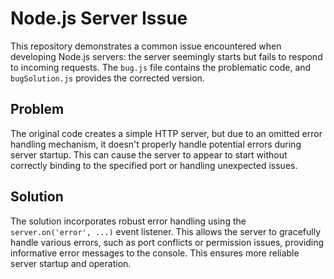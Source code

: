 # Node.js Server Issue

This repository demonstrates a common issue encountered when developing Node.js servers: the server seemingly starts but fails to respond to incoming requests.  The `bug.js` file contains the problematic code, and `bugSolution.js` provides the corrected version.

## Problem

The original code creates a simple HTTP server, but due to an omitted error handling mechanism, it doesn't properly handle potential errors during server startup.  This can cause the server to appear to start without correctly binding to the specified port or handling unexpected issues.

## Solution

The solution incorporates robust error handling using the `server.on('error', ...)` event listener.  This allows the server to gracefully handle various errors, such as port conflicts or permission issues, providing informative error messages to the console.  This ensures more reliable server startup and operation.